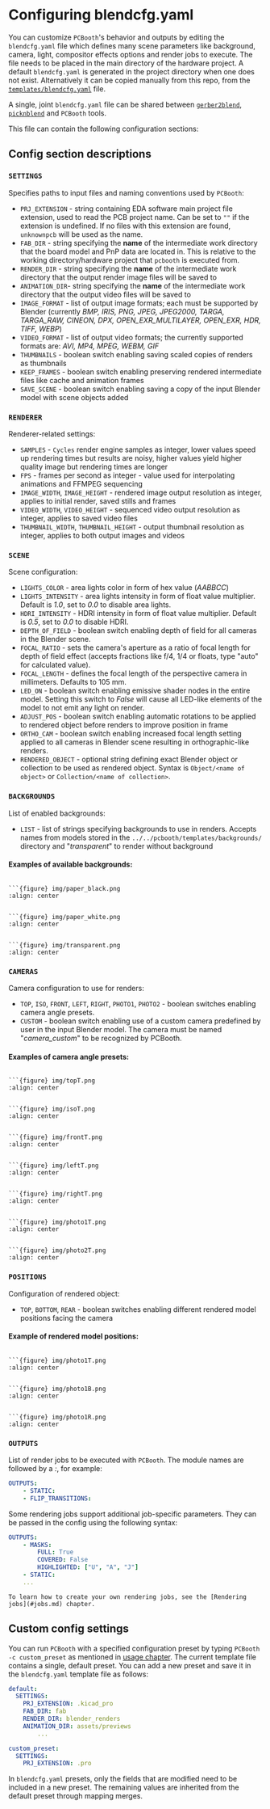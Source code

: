 # Configuring blendcfg.yaml

You can customize `PCBooth`'s behavior and outputs by editing the `blendcfg.yaml` file which defines many scene parameters like background, camera, light, compositor effects options and render jobs to execute.
The file needs to be placed in the main directory of the hardware project.
A default `blendcfg.yaml` is generated in the project directory when one does not exist.
Alternatively it can be copied manually from this repo, from the [`templates/blendcfg.yaml`](../../src/pcbooth/templates/blendcfg.yaml) file.

A single, joint `blendcfg.yaml` file can be shared between [`gerber2blend`](https://github.com/antmicro/gerber2blend), [`picknblend`](https://github.com/antmicro/picknblend) and `PCBooth` tools.

This file can contain the following configuration sections:

## Config section descriptions

### `SETTINGS`

Specifies paths to input files and naming conventions used by `PCBooth`:
* `PRJ_EXTENSION` - string containing EDA software main project file extension, used to read the PCB project name. Can be set to `""` if the extension is undefined. If no files with this extension are found, `unknownpcb` will be used as the name.
* `FAB_DIR` - string specifying the **name** of the intermediate work directory that the board model and PnP data are located in. This is relative to the working directory/hardware project that `pcbooth` is executed from.
* `RENDER_DIR` - string specifying the **name** of the intermediate work directory that the output render image files will be saved to
* `ANIMATION_DIR`- string specifying the **name** of the intermediate work directory that the output video files will be saved to
* `IMAGE_FORMAT` - list of output image formats; each must be supported by Blender (currently _BMP, IRIS, PNG, JPEG, JPEG2000, TARGA, TARGA_RAW, CINEON, DPX, OPEN_EXR_MULTILAYER, OPEN_EXR, HDR, TIFF, WEBP_)
* `VIDEO_FORMAT` - list of output video formats; the currently supported formats are: _AVI, MP4, MPEG, WEBM, GIF_
* `THUMBNAILS` - boolean switch enabling saving scaled copies of renders as thumbnails 
* `KEEP_FRAMES` - boolean switch enabling preserving rendered intermediate files like cache and animation frames
* `SAVE_SCENE` - boolean switch enabling saving a copy of the input Blender model with scene objects added

### `RENDERER`

Renderer-related settings:
* `SAMPLES` - `Cycles` render engine samples as integer, lower values speed up rendering times but results are noisy, higher values yield higher quality image but rendering times are longer 
* `FPS` - frames per second as integer - value used for interpolating animations and FFMPEG sequencing
* `IMAGE_WIDTH`, `IMAGE_HEIGHT` - rendered image output resolution as integer, applies to initial render, saved stills and frames
* `VIDEO_WIDTH`, `VIDEO_HEIGHT` - sequenced video output resolution as integer, applies to saved video files
* `THUMBNAIL_WIDTH`, `THUMBNAIL_HEIGHT` - output thumbnail resolution as integer, applies to both output images and videos

### `SCENE`
Scene configuration:
* `LIGHTS_COLOR` - area lights color in form of hex value (_AABBCC_)
* `LIGHTS_INTENSITY` - area lights intensity in form of float value multiplier. Default is _1.0_, set to _0.0_ to disable area lights.
* `HDRI_INTENSITY` - HDRI intensity in form of float value multiplier. Default is _0.5_, set to _0.0_ to disable HDRI.
* `DEPTH_OF_FIELD` - boolean switch enabling depth of field for all cameras in the Blender scene.
* `FOCAL_RATIO` - sets the camera's aperture as a ratio of focal length for depth of field effect (accepts fractions like f/4, 1/4 or floats, type "auto" for calculated value).
* `FOCAL_LENGTH` - defines the focal length of the perspective camera in millimeters. Defaults to 105 mm.
* `LED_ON` - boolean switch enabling emissive shader nodes in the entire model. Setting this switch to _False_ will cause all LED-like elements of the model to not emit any light on render.
* `ADJUST_POS` - boolean switch enabling automatic rotations to be applied to rendered object before renders to improve position in frame
* `ORTHO_CAM` - boolean switch enabling increased focal length setting applied to all cameras in Blender scene resulting in orthographic-like renders.
* `RENDERED_OBJECT` - optional string defining exact Blender object or collection to be used as rendered object. Syntax is `Object/<name of object>` or `Collection/<name of collection>`.

### `BACKGROUNDS`
List of enabled backgrounds:
* `LIST` - list of strings specifying backgrounds to use in renders. Accepts names from models stored in the `../../pcbooth/templates/backgrounds/` directory and "_transparent_" to render without background

#### Examples of available backgrounds:

````{tab} paper_black

```{figure} img/paper_black.png
:align: center

````

````{tab} paper_white

```{figure} img/paper_white.png
:align: center

````

````{tab} transparent

```{figure} img/transparent.png
:align: center

````

### `CAMERAS`
Camera configuration to use for renders:

* `TOP`, `ISO`, `FRONT`, `LEFT`, `RIGHT`, `PHOTO1`, `PHOTO2` - boolean switches enabling camera angle presets. 
* `CUSTOM` - boolean switch enabling use of a custom camera predefined by user in the input Blender model. The camera must be named "_camera\_custom_" to be recognized by PCBooth.

#### Examples of camera angle presets:

````{tab} TOP

```{figure} img/topT.png
:align: center

````

````{tab} ISO

```{figure} img/isoT.png
:align: center

````

````{tab} FRONT

```{figure} img/frontT.png
:align: center

````

````{tab} LEFT

```{figure} img/leftT.png
:align: center

````

````{tab} RIGHT

```{figure} img/rightT.png
:align: center

````

````{tab} PHOTO1

```{figure} img/photo1T.png
:align: center

````

````{tab} PHOTO2

```{figure} img/photo2T.png
:align: center

````

### `POSITIONS`
Configuration of rendered object:
* `TOP`, `BOTTOM`, `REAR` - boolean switches enabling different rendered model positions facing the camera

#### Example of rendered model positions:

````{tab} TOP

```{figure} img/photo1T.png
:align: center

````
````{tab} BOTTOM

```{figure} img/photo1B.png
:align: center

````
````{tab} REAR

```{figure} img/photo1R.png
:align: center

````

### `OUTPUTS`
List of render jobs to be executed with `PCBooth`. The module names are followed by a _:_, for example:

```yaml
OUTPUTS:
    - STATIC:
    - FLIP_TRANSITIONS:
```

Some rendering jobs support additional job-specific parameters. 
They can be passed in the config using the following syntax:

```yaml
OUTPUTS:
    - MASKS:
        FULL: True
        COVERED: False
        HIGHLIGHTED: ["U", "A", "J"]
    - STATIC:
    ...
```

```{note}
To learn how to create your own rendering jobs, see the [Rendering jobs](#jobs.md) chapter.
```

## Custom config settings

You can run `PCBooth` with a specified configuration preset by typing `PCBooth -c custom_preset` as mentioned in [usage chapter](usage.md#additional-cli-arguments). The current template file contains a single, default preset. You can add a new preset and save it in the `blendcfg.yaml` template file as follows:

```yaml
default:
  SETTINGS:
    PRJ_EXTENSION: .kicad_pro         
    FAB_DIR: fab                      
    RENDER_DIR: blender_renders       
    ANIMATION_DIR: assets/previews    
        ...

custom_preset:
  SETTINGS:
    PRJ_EXTENSION: .pro         
```

In `blendcfg.yaml` presets, only the fields that are modified need to be included in a new preset. The remaining values are inherited from the default preset through mapping merges. 